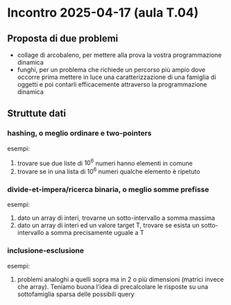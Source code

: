 # Incontro 2025-04-17 (aula T.04)

## Proposta di due problemi

- collage di arcobaleno, per mettere alla prova la vostra programmazione dinamica
- funghi, per un problema che richiede un percorso più ampio dove occorre prima mettere in luce una caratterizzazione di una famiglia di oggetti e poi contarli efficacemente attraverso la programmazione dinamica

## Struttute dati

### hashing, o meglio ordinare e two-pointers

esempi:
1. trovare sue due liste di $10^6$ numeri hanno elementi in comune
2. trovare se in una lista di $10^6$ numeri qualche elemento è ripetuto

### divide-et-impera/ricerca binaria, o meglio somme prefisse 

esempi:
1. dato un array di interi, trovarne un sotto-intervallo a somma massima
2. dato un array di interi ed un valore target T, trovare se esista un sotto-intervallo a somma precisamente uguale a T 

###  inclusione-esclusione

esempi:

1. problemi analoghi a quelli sopra ma in 2 o più dimensioni (matrici invece che array). Teniamo buona l'idea di precalcolare le risposte su una sottofamiglia sparsa delle possibili query

